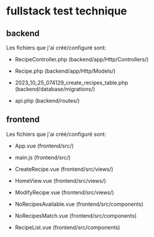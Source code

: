 # fullstack test technique

## backend

Les fichiers que j'ai créé/configuré sont:

- RecipeController.php (backend/app/Http/Controllers/)

- Recipe.php (backend/app/Http/Models/)

- 2023_10_25_074129_create_recipes_table.php (backend/database/migrations/)

- api.php (backend/routes/)

## frontend

Les fichiers que j'ai créé/configuré sont:

- App.vue (frontend/src/)

- main.js (frontend/src/)

- CreateRecipe.vue (frontend/src/views/)

- HomeView.vue (frontend/src/views/)

- ModifyRecipe.vue (frontend/src/views/)

- NoRecipesAvailable.vue (frontend/src/components)

- NoRecipesMatch.vue (frontend/src/components)

- RecipeList.vue (frontend/src/components)
